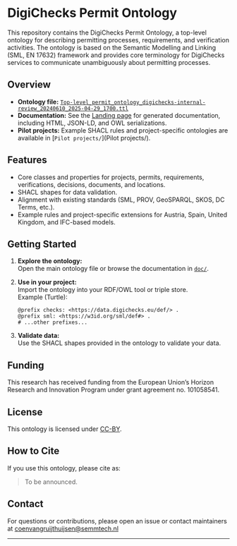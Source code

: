 # DigiChecks Permit Ontology

This repository contains the DigiChecks Permit Ontology, a top-level ontology for describing permitting processes, requirements, and verification activities. The ontology is based on the Semantic Modelling and Linking (SML, EN 17632) framework and provides core terminology for DigiChecks services to communicate unambiguously about permitting processes.

## Overview

- **Ontology file:** [`Top-level_permit_ontology_digichecks-internal-review_20240610_2025-04-29_1700.ttl`](Top-level_permit_ontology_digichecks-internal-review_20240610_2025-04-29_1700.ttl)
- **Documentation:** See the [Landing page](https://html-preview.github.io/?url=https://github.com/semmtech/digichecks-ontology/blob/main/myDocumentation/doc/index-en.html) for generated documentation, including HTML, JSON-LD, and OWL serializations.
- **Pilot projects:** Example SHACL rules and project-specific ontologies are available in [`Pilot projects/`](Pilot projects/).

## Features

- Core classes and properties for projects, permits, requirements, verifications, decisions, documents, and locations.
- SHACL shapes for data validation.
- Alignment with existing standards (SML, PROV, GeoSPARQL, SKOS, DC Terms, etc.).
- Example rules and project-specific extensions for Austria, Spain, United Kingdom, and IFC-based models.

## Getting Started

1. **Explore the ontology:**  
   Open the main ontology file or browse the documentation in [`doc/`](doc/).

2. **Use in your project:**  
   Import the ontology into your RDF/OWL tool or triple store.  
   Example (Turtle):
   ```
   @prefix checks: <https://data.digichecks.eu/def/> .
   @prefix sml: <https://w3id.org/sml/def#> .
   # ...other prefixes...
   ```

3. **Validate data:**  
   Use the SHACL shapes provided in the ontology to validate your data.

## Funding

This research has received funding from the European Union’s Horizon Research and Innovation Program under grant agreement no. 101058541.

## License

This ontology is licensed under [CC-BY](LICENSE).

## How to Cite

If you use this ontology, please cite as:

> To be announced.

## Contact

For questions or contributions, please open an issue or contact maintainers at coenvangruijthuijsen@semmtech.nl

---